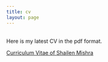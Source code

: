 ```yaml
---
title: cv
layout: page
---
```

<br>
Here is my latest CV in the pdf format.

[Curriculum Vitae of Shailen Mishra](https://shailenmishra.github.io/assets/files/3-cv.pdf)

